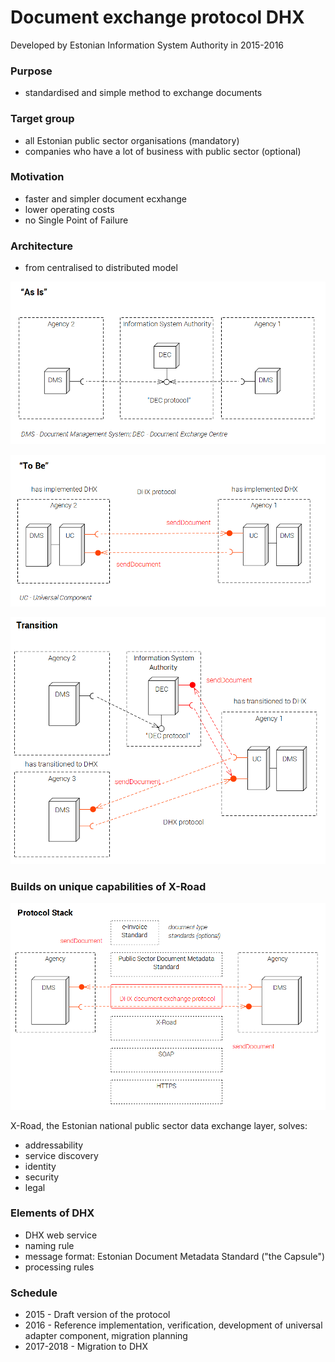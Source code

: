 # Document exchange protocol DHX

Developed by Estonian Information System Authority in 2015-2016

### Purpose
* standardised and simple method to exchange documents

### Target group
* all Estonian public sector organisations (mandatory)
* companies who have a lot of business with public sector (optional)

### Motivation
* faster and simpler document ecxhange
* lower operating costs
* no Single Point of Failure

### Architecture
* from centralised to distributed model

![](img//AsIs.PNG) 

![](img//ToBe.PNG) 

![](img//Transition.PNG) 

### Builds on unique capabilities of X-Road

![](img//ProtocolStack.PNG)

X-Road, the Estonian national public sector data exchange layer, solves:
* addressability
* service discovery
* identity
* security
* legal

### Elements of DHX
* DHX web service
* naming rule
* message format: Estonian Document Metadata Standard ("the Capsule")
* processing rules

### Schedule
* 2015 - Draft version of the protocol
* 2016 - Reference implementation, verification, development of universal adapter component, migration planning
* 2017-2018 - Migration to DHX

